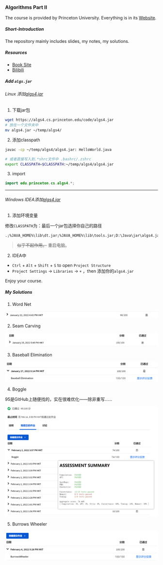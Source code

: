 ### Algorithms Part II

The course is provided by Princeton University. Everything is in its [Website](https://www.coursera.org/learn/algorithms-part2/home/welcome).

##### Short-Introduction

The repository mainly includes slides, my notes, my solutions.

##### Resources

* [Book Site](https://algs4.cs.princeton.edu/home/)
* [Bilibili](https://www.bilibili.com/video/av89772496)

##### Add `algs.jar`

###### Linux 添加[algs4.jar](https://algs4.cs.princeton.edu/code/algs4.jar)

1. 下载jar包

```bash
wget https://algs4.cs.princeton.edu/code/algs4.jar
# 放在一个文件夹中
mv algs4.jar ~/temp/algs4/
```

2. 添加classpath

```bash
javac -cp ~/temp/algs4/algs4.jar: HelloWorld.java

```

```bash
# 或者直接写入到.*shrc文件中 .bashrc/.zshrc
export CLASSPATH=$CLASSPATH:~/temp/algs4/algs4.jar
```

3. import

```java
import edu.princeton.cs.algs4.*;
```

---

###### Windows IDEA添加[algs4.jar](https://algs4.cs.princeton.edu/code/algs4.jar)

1. 添加环境变量

修改`CLASSPATH`为：最后一个jar包选择你自己的路径

```
.;%JAVA_HOME%\lib\dt.jar;%JAVA_HOME%\lib\tools.jar;D:\Java\jar\algs4.jar
```

> <s>似乎不起作用。</s> 重启电脑。

2. IDEA中

* `Ctrl` + `Alt` + `Shift` + `S`  to open `Project Structure`
* `Project Settings` -> `Libraries` -> `+` ，then 添加你的`algs4.jar`

Enjoy your course.

##### My Solutions

1. Word Net
<img src="./img/wordnet.png" alt="wordnet" style="zoom:50%;" />

2. Seam Carving
<img src="./img/seamcarving.png" alt="seamcarving" style="zoom:50%;" />

3. Baseball Elimination

<img src="./img/baseballelimination.png" alt="baseballelimination" style="zoom:50%;" />

4. Boggle

95是GitHub上随便找的，实在很难优化——除非重写……

![boggle](./img/boggle.png)

5. Burrows Wheeler

![Burrows](./img/burrowswheeler.png)
